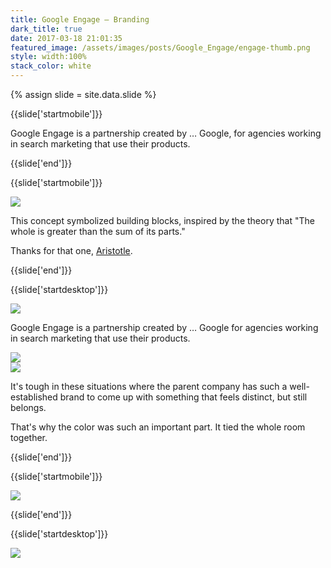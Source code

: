 ```yaml
---
title: Google Engage — Branding
dark_title: true
date: 2017-03-18 21:01:35
featured_image: /assets/images/posts/Google_Engage/engage-thumb.png
style: width:100%
stack_color: white
---
```


{% assign slide = site.data.slide %}

{{slide['startmobile']}}

Google Engage is a partnership created by &hellip; Google, for agencies working in search marketing that use their products.

{{slide['end']}}

{{slide['startmobile']}}

<div><img src='{{ site.url }}/assets/images/posts/Google_Engage/engage-1.gif'></div>

This concept symbolized building blocks, inspired by the theory that "The whole is greater than the sum of its parts."

Thanks for that one, <a href='http://www.goodreads.com/quotes/20103-the-whole-is-greater-than-the-sum-of-its-parts'>Aristotle</a>.

{{slide['end']}}

{{slide['startdesktop']}}

<div><img class='full-width' src='{{ site.url }}/assets/images/posts/Google_Engage/engage-1@2x.png' srcset='{{ site.url }}/assets/images/posts/Google_Engage/engage-1.png 1024w, {{ site.url }}/assets/images/posts/Google_Engage/engage-1@2x.png 2048w, {{ site.url }}/assets/images/posts/Google_Engage/engage-1@3x.png 3072w'></div>

Google Engage is a partnership created by &hellip; Google for agencies working in search marketing that use their products.

<div class='row'>

<div><img src='{{ site.url }}/assets/images/posts/Google_Engage/engage-2@2x.png' srcset='{{ site.url }}/assets/images/posts/Google_Engage/engage-2.png 314w, {{ site.url }}/assets/images/posts/Google_Engage/engage-2@2x.png 628w, {{ site.url }}/assets/images/posts/Google_Engage/engage-2@3x.png 942w'></div><!--

--><div><img src='{{ site.url }}/assets/images/posts/Google_Engage/engage-3@2x.png' srcset='{{ site.url }}/assets/images/posts/Google_Engage/engage-3.png 474w, {{ site.url }}/assets/images/posts/Google_Engage/engage-3@2x.png 948w, {{ site.url }}/assets/images/posts/Google_Engage/engage-3@3x.png 1422w'></div>

</div>

This concept symbolized building blocks, inspired by the theory that "The whole is greater than the sum of its parts."

Thanks for that one, <a href='http://www.goodreads.com/quotes/20103-the-whole-is-greater-than-the-sum-of-its-parts'>Aristotle</a>.

{{slide['end']}}

{{slide['startmobile']}}

It's tough in these situations where the parent company has such a well-established brand to come up with something that feels distinct, but still belongs.

That's why the color was such an important part. It tied the whole room together.

{{slide['end']}}

{{slide['startmobile']}}

<div><img class='full-height' src='{{ site.url }}/assets/images/posts/Google_Engage/engage-4-mobile.jpg' srcset='{{ site.url }}/assets/images/posts/Google_Engage/engage-4-mobile.jpg 375w, {{ site.url }}/assets/images/posts/Google_Engage/engage-4-mobile@2x.jpg 750w, {{ site.url }}/assets/images/posts/Google_Engage/engage-4-mobile@3x.jpg 1125w'></div>

<p class='bg-dark'></p>

{{slide['end']}}

{{slide['startmobile']}}

<div><img class='full-height' src='{{ site.url }}/assets/images/posts/Google_Engage/engage-5-mobile.jpg' srcset='{{ site.url }}/assets/images/posts/Google_Engage/engage-5-mobile.jpg 375w, {{ site.url }}/assets/images/posts/Google_Engage/engage-5-mobile@2x.jpg 750w, {{ site.url }}/assets/images/posts/Google_Engage/engage-5-mobile@3x.jpg 1125w'></div>

<p class='bg-dark'>The parts of the logo could be used to construct icons, layouts and other brand elements.</p>

{{slide['end']}}

{{slide['startdesktop']}}

<!---

<div><img src='{{ site.url }}/assets/images/posts/Google_Engage/engage-4.png' srcset='{{ site.url }}/assets/images/posts/Google_Engage/engage-4.png 634w, {{ site.url }}/assets/images/posts/Google_Engage/engage-4@2x.png 1268w, {{ site.url }}/assets/images/posts/Google_Engage/engage-4@3x.png 1902w'></div>

The gif below replaces above .png

-->

<div><img src='{{ site.url }}/assets/images/posts/Google_Engage/engage-1.gif'></div>

It's tough in these situations where the parent company has such a well-established brand to come up with something that feels distinct, but still belongs.

That's why the color was such an important part. It tied the whole room together.

{{slide['end']}}

{{slide['startmobile']}}

<div><img class='full-height' src='{{ site.url }}/assets/images/posts/Google_Engage/engage-6-mobile.png' srcset='{{ site.url }}/assets/images/posts/Google_Engage/engage-6-mobile.png 375w, {{ site.url }}/assets/images/posts/Google_Engage/engage-6-mobile@2x.png 750w, {{ site.url }}/assets/images/posts/Google_Engage/engage-6-mobile@3x.png 1125w'></div>

<p class='bg-dark'></p>


{{slide['end']}}

{{slide['startdesktop']}}

<div class='row'>

<div><img src='{{ site.url }}/assets/images/posts/Google_Engage/engage-5@2x.png' srcset='{{ site.url }}/assets/images/posts/Google_Engage/engage-5.png 554w, {{ site.url }}/assets/images/posts/Google_Engage/engage-5@2x.png 1108w, {{ site.url }}/assets/images/posts/Google_Engage/engage-5@3x.png 1662w'></div><!--

--><div><img src='{{ site.url }}/assets/images/posts/Google_Engage/engage-6@2x.png' srcset='{{ site.url }}/assets/images/posts/Google_Engage/engage-6.png 234w, {{ site.url }}/assets/images/posts/Google_Engage/engage-6@2x.png 468w, {{ site.url }}/assets/images/posts/Google_Engage/engage-6@3x.png 702w'></div>

</div>

The parts of the logo could be used to construct icons, layouts and other brand elements.

{{slide['end']}}